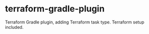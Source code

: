 # terraform-gradle-plugin
Terraform Gradle plugin, adding Terraform task type. Terraform setup included.
